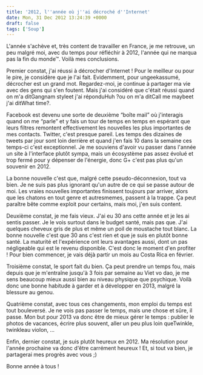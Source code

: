 ```yaml
---
title: '2012, l''année où j''ai décroché d''Internet'
date: Mon, 31 Dec 2012 13:24:39 +0000
draft: false
tags: ['Soup']
---
```


L'année s'achève et, très content de travailler en France, je me retrouve, un peu malgré moi, avec du temps pour réfléchir à 2012, l'année qui ne marqua pas la fin du monde™. Voilà mes conclusions.

Premier constat, j'ai réussi à décrocher d'Internet ! Pour le meilleur ou pour le pire, je considère que je l'ai fait. Evidemment, pour ungeekassumé, décrocher est un grand mot. Regardez-moi, je continue à partager ma vie avec des gens qui s'en foutent. Mais j'ai considéré que c'était réussi quand on m'a ditGangnam styleet j'ai réponduHuh ?ou on m'a ditCall me maybeet j'ai ditWhat time?.

Facebook est devenu une sorte de deuxième “boîte mail” où j'interagis quand on me “parle” et y fais un tour de temps en temps en espérant que leurs filtres remontent effectivement les nouvelles les plus importantes de mes contacts. Twitter, c'est presque pareil. Les temps des dizaines de tweets par jour sont loin derrière et quand j'en fais 10 dans la semaine ces temps-ci c'est exceptionnel. Je me souviens d'avoir vu passer dans l'année un site à l'interface plutôt sympa, mais un écosystème pas assez évolué et trop fermé pour y dépenser de l'énergie, donc G+ c'est pas plus qu'un souvenir en 2012.

La bonne nouvelle c'est que, malgré cette pseudo-déconnexion, tout va bien. Je ne suis pas plus ignorant qu'un autre de ce qui se passe autour de moi. Les vraies nouvelles importantes finissent toujours par arriver, alors que les chatons en tout genre et autresmemes, passent à la trappe. Ça peut paraître bête comme exploit pour certains, mais moi, j'en suis content.

Deuxième constat, je me fais vieux. J'ai eu 30 ans cette année et je les ai sentis passer. Je le vois surtout dans le budget santé, mais pas que. J'ai quelques cheveux gris de plus et même un poil de moustache tout blanc. La bonne nouvelle c'est que 30 ans c'est rien et que je suis en plutôt bonne santé. La maturité et l'expérience ont leurs avantages aussi, dont un pas négligeable qui est le revenu disponible. C'est donc le moment d'en profiter ! Pour bien commencer, je vais déjà partir un mois au Costa Rica en février.

Troisième constat, le sport fait du bien. Ça peut prendre un temps fou, mais depuis que je m'entraîne jusqu'à 3 fois par semaine au Viet vo dao, je me sens beaucoup mieux aussi bien au niveau physique que psychique. Voilà donc une bonne habitude à garder et à développer en 2013, malgré la blessure au genou.

Quatrième constat, avec tous ces changements, mon emploi du temps est tout bouleversé. Je ne vois pas passer le temps, mais une chose et sûre, il passe. Mon but pour 2013 va donc être de mieux gérer le temps : publier le photos de vacances, écrire plus souvent, aller un peu plus loin queTwinkle, twinkleau violon, …

Enfin, dernier constat, je suis plutôt heureux en 2012. Ma résolution pour l'année prochaine va donc d'être carrément heureux ! Et, si tout va bien, je partagerai mes progrès avec vous ;)

Bonne année à tous !